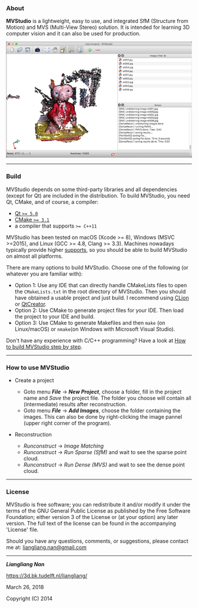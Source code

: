 ### About
**MVStudio** is a lightweight, easy to use, and integrated SfM (Structure from Motion) and MVS (Multi-View Stereo) solution. It is intended for learning 3D computer vision and it can also be used for production.

<img src="mvstudio.jpg" width="600"/>

---

### Build
MVStudio depends on some third-party libraries and all dependencies (except for Qt) are included in the distribution. To build MVStudio, you need Qt, CMake, and of course, a compiler:

- [Qt `>= 5.0`](http://download.qt.io/archive/qt/)
- [CMake `>= 3.1`](https://cmake.org/download/)
- a compiler that supports `>= C++11`

MVStudio has been tested on macOS (Xcode >= 8), Windows (MSVC >=2015), and Linux (GCC >= 4.8, Clang >= 3.3). Machines 
nowadays typically provide higher [supports](https://en.cppreference.com/w/cpp/compiler_support), so you should be able to build MVStudio on almost all platforms.

There are many options to build MVStudio. Choose one of the following (or whatever you are familiar with):

- Option 1: Use any IDE that can directly handle CMakeLists files to open the `CMakeLists.txt` in the root directory of 
MVStudio. Then you should have obtained a usable project and just build. I recommend using 
[CLion](https://www.jetbrains.com/clion/) or [QtCreator](https://www.qt.io/product).
- Option 2: Use CMake to generate project files for your IDE. Then load the project to your IDE and build.
- Option 3: Use CMake to generate Makefiles and then `make` (on Linux/macOS) or `nmake`(on Windows with Microsoft 
  Visual Studio).

Don't have any experience with C/C++ programming? Have a look at [How to build MVStudio step by step](./HowToBuild.md).

---

### How to use MVStudio

* Create a project 
  -  Goto menu _**File**_ -> _**New Project**_, choose a folder, fill in the project name and _Save_ the project file. The folder you choose will contain all (intermediate) results after reconstruction.
  - Goto menu _**File**_ -> _**Add Images**_, choose the folder containing the images. This can also be done by right-clicking the image pannel (upper right corner of the program).
 
* Reconstruction
  - *Runconstruct* -> *Image Matching*
  - *Runconstruct* -> *Run Sparse (SfM)* and wait to see the sparse point cloud.
  - *Runconstruct* -> *Run Dense (MVS)* and wait to see the dense point cloud.

---

### License
MVStudio is free software; you can redistribute it and/or modify it under the terms of the 
GNU General Public License as published by the Free Software Foundation; either version 3
of the License or (at your option) any later version. The full text of the license can be
found in the accompanying 'License' file.


Should you have any questions, comments, or suggestions, please contact me at: liangliang.nan@gmail.com

---

**_Liangliang Nan_**

https://3d.bk.tudelft.nl/liangliang/

March 26, 2018

Copyright (C) 2014
